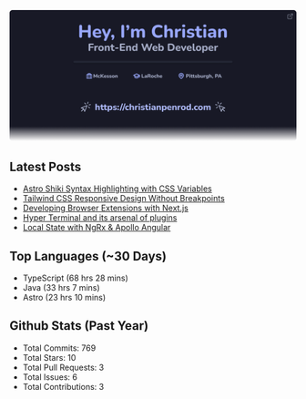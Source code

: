 <p align="center">
  <a href="https://christianpenrod.com">
    <img
      src="assets/banner.png"
      alt="Hey, I'm Christian. Front-End Web Developer (https://christianpenrod.com)."
      title="Hey, I'm Christian. Front-End Web Developer (https://christianpenrod.com)."
    />
  </a>
</p>

<h2>Latest Posts</h2>

<ul>
  
  <li><a href="https://christianpenrod.com/blog/astro-shiki-syntax-highlighting-with-css-variables/">Astro Shiki Syntax Highlighting with CSS Variables</a></li>
  
  <li><a href="https://christianpenrod.com/blog/tailwindcss-responsive-design-without-breakpoints/">Tailwind CSS Responsive Design Without Breakpoints</a></li>
  
  <li><a href="https://christianpenrod.com/blog/developing-browser-extensions-with-nextjs/">Developing Browser Extensions with Next.js</a></li>
  
  <li><a href="https://christianpenrod.com/blog/hyper-terminal-and-its-arsenal-of-plugins/">Hyper Terminal and its arsenal of plugins</a></li>
  
  <li><a href="https://christianpenrod.com/blog/local-state-with-ngrx-and-apollo-angular/">Local State with NgRx &amp; Apollo Angular</a></li>
  
</ul>

<h2>Top Languages (~30 Days)</h2>

<ul>
  
  <li><span>TypeScript (68 hrs 28 mins)</span></li>
  
  <li><span>Java (33 hrs 7 mins)</span></li>
  
  <li><span>Astro (23 hrs 10 mins)</span></li>
  
</ul>

<h2>Github Stats (Past Year)</h2>

<ul>
  <li>Total Commits: 769</li>
  <li>Total Stars: 10</li>
  <li>Total Pull Requests: 3</li>
  <li>Total Issues: 6</li>
  <li>Total Contributions: 3</li>
</ul>
